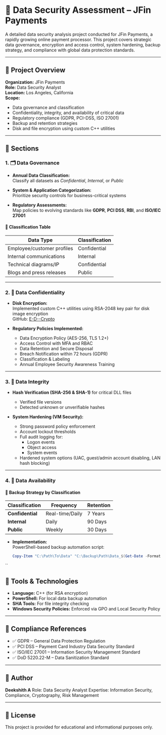 # 🔐 Data Security Assessment – JFin Payments

A detailed data security analysis project conducted for JFin Payments, a rapidly growing online payment processor. This project covers strategic data governance, encryption and access control, system hardening, backup strategy, and compliance with global data protection standards.

---

## 🧭 Project Overview

**Organization:** JFin Payments  
**Role:** Data Security Analyst  
**Location:** Los Angeles, California  
**Scope:**  
- Data governance and classification  
- Confidentiality, integrity, and availability of critical data  
- Regulatory compliance (GDPR, PCI-DSS, ISO 27001)  
- Backup and retention strategies  
- Disk and file encryption using custom C++ utilities  

---

## 📘 Sections

### 1. 🗂️ Data Governance

- **Annual Data Classification:**  
  Classify all datasets as *Confidential*, *Internal*, or *Public*

- **System & Application Categorization:**  
  Prioritize security controls for business-critical systems

- **Regulatory Assessments:**  
  Map policies to evolving standards like **GDPR**, **PCI DSS**, **RBI**, and **ISO/IEC 27001**

#### 🔐 Classification Table
| Data Type | Classification |
|-----------|----------------|
| Employee/customer profiles | Confidential |
| Internal communications | Internal |
| Technical diagrams/IP | Confidential |
| Blogs and press releases | Public |

---

### 2. 🔏 Data Confidentiality

- **Disk Encryption:**  
  Implemented custom C++ utilities using RSA-2048 key pair for disk image encryption  
  GitHub: [E-D--Crypto](https://github.com/28d33/E-D--Crypto)

- **Regulatory Policies Implemented:**
  - Data Encryption Policy (AES-256, TLS 1.2+)
  - Access Control with MFA and RBAC
  - Data Retention and Secure Disposal
  - Breach Notification within 72 hours (GDPR)
  - Classification & Labeling
  - Annual Employee Security Awareness Training

---

### 3. 🔐 Data Integrity

- **Hash Verification (SHA-256 & SHA-1)** for critical DLL files  
  - Verified file versions
  - Detected unknown or unverifiable hashes

- **System Hardening (VM Security):**
  - Strong password policy enforcement
  - Account lockout thresholds
  - Full audit logging for:
    - Logon events
    - Object access
    - System events
  - Hardened system options (UAC, guest/admin account disabling, LAN hash blocking)

---

### 4. 💾 Data Availability

#### 🔁 Backup Strategy by Classification

| Classification | Frequency | Retention |
|----------------|-----------|-----------|
| **Confidential** | Real-time/Daily | 7 Years |
| **Internal**     | Daily     | 90 Days  |
| **Public**       | Weekly    | 30 Days  |

- **Implementation:**  
  PowerShell-based backup automation script:
  ```powershell
  Copy-Item "C:\Path\To\Data" "C:\Backup\Path\Data_$(Get-Date -Format yyyyMMdd)" -Recurse
``


## 🧰 Tools & Technologies

* **Language:** C++ (for RSA encryption)
* **PowerShell:** For local data backup automation
* **SHA Tools:** For file integrity checking
* **Windows Security Policies:** Enforced via GPO and Local Security Policy

---

## 📌 Compliance References

* ✅ GDPR – General Data Protection Regulation
* ✅ PCI DSS – Payment Card Industry Data Security Standard
* ✅ ISO/IEC 27001 – Information Security Management Standard
* ✅ DoD 5220.22-M – Data Sanitization Standard

---

## 👤 Author

**Deekshith A**
Role: Data Security Analyst
Expertise: Information Security, Compliance, Cryptography, Risk Management

---

## 📄 License

This project is provided for educational and informational purposes only.


